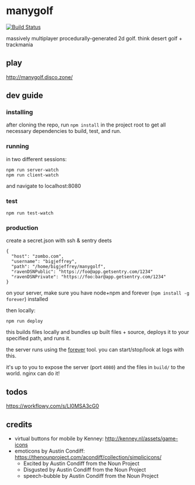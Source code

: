 # manygolf

[![Build Status](https://travis-ci.org/thomasboyt/manygolf.svg?branch=master)](https://travis-ci.org/thomasboyt/manygolf)

massively multiplayer procedurally-generated 2d golf. think desert golf + trackmania

## play

http://manygolf.disco.zone/

## dev guide

### installing

after cloning the repo, run `npm install` in the project root to get all necessary dependencies to build, test, and run.

### running

in two different sessions:

```
npm run server-watch
npm run client-watch
```

and navigate to localhost:8080

### test

```
npm run test-watch
```

### production

create a secret.json with ssh & sentry deets

```
{
  "host": "zombo.com",
  "username": "bigjeffrey",
  "path": "/home/bigjeffrey/manygolf",
  "ravenDSNPublic": "https://foo@app.getsentry.com/1234"
  "ravenDSNPrivate": "https://foo:bar@app.getsentry.com/1234"
}
```

on your server, make sure you have node+npm and forever (`npm install -g forever`) installed

then locally:

```
npm run deploy
```

this builds files locally and bundles up built files + source, deploys it to your specified path, and runs it.

the server runs using the [forever](https://github.com/foreverjs/forever) tool. you can start/stop/look at logs with this.

it's up to you to expose the server (port `4080`) and the files in `build/` to the world. nginx can do it!

## todos

https://workflowy.com/s/LI0MSA3cG0

## credits

* virtual buttons for mobile by Kenney: http://kenney.nl/assets/game-icons
* emoticons by Austin Condiff: https://thenounproject.com/acondiff/collection/simplicicons/
  * Excited by Austin Condiff from the Noun Project
  * Disgusted by Austin Condiff from the Noun Project
  * speech-bubble by Austin Condiff from the Noun Project
